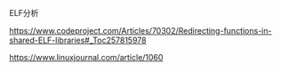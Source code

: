 ELF分析

<https://www.codeproject.com/Articles/70302/Redirecting-functions-in-shared-ELF-libraries#_Toc257815978>



<https://www.linuxjournal.com/article/1060>